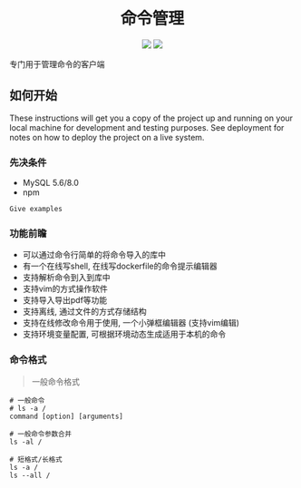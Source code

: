 <H1 align="center">命令管理</H1>

<p align="center">
    <img src="https://img.shields.io/badge/SpringBoot-2.6.8-brightgreen.svg"/>
    <img src="https://img.shields.io/badge/maven-3.6.3-green"/>
</p>

专门用于管理命令的客户端

## 如何开始

These instructions will get you a copy of the project up and running on your local machine for development and testing purposes. See deployment for notes on how to deploy the project on a live system.

### 先决条件

- MySQL 5.6/8.0
- npm

```
Give examples
```

### 功能前瞻
- 可以通过命令行简单的将命令导入的库中
- 有一个在线写shell, 在线写dockerfile的命令提示编辑器
- 支持解析命令到入到库中
- 支持vim的方式操作软件
- 支持导入导出pdf等功能
- 支持离线, 通过文件的方式存储结构
- 支持在线修改命令用于使用, 一个小弹框编辑器 (支持vim编辑)
- 支持环境变量配置, 可根据环境动态生成适用于本机的命令

### 命令格式

> 一般命令格式

```shell    
# 一般命令
# ls -a /
command [option] [arguments]

# 一般命令参数合并
ls -al /

# 短格式/长格式
ls -a /
ls --all /

```